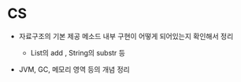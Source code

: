 # CS
- 자료구조의 기본 제공 메소드 내부 구현이 어떻게 되어있는지 확인해서 정리
	- List의 add , String의 substr 등
    
- JVM, GC, 메모리 영역 등의 개념 정리
